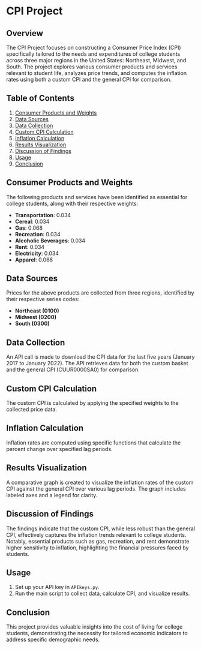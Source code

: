 # CPI Project

## Overview

The CPI Project focuses on constructing a Consumer Price Index (CPI) specifically tailored to the needs and expenditures of college students across three major regions in the United States: Northeast, Midwest, and South. The project explores various consumer products and services relevant to student life, analyzes price trends, and computes the inflation rates using both a custom CPI and the general CPI for comparison.

## Table of Contents

1. [Consumer Products and Weights](#consumer-products-and-weights)
2. [Data Sources](#data-sources)
3. [Data Collection](#data-collection)
4. [Custom CPI Calculation](#custom-cpi-calculation)
5. [Inflation Calculation](#inflation-calculation)
6. [Results Visualization](#results-visualization)
7. [Discussion of Findings](#discussion-of-findings)
8. [Usage](#usage)
9. [Conclusion](#conclusion)

## Consumer Products and Weights

The following products and services have been identified as essential for college students, along with their respective weights:

- **Transportation**: 0.034
- **Cereal**: 0.034
- **Gas**: 0.068
- **Recreation**: 0.034
- **Alcoholic Beverages**: 0.034
- **Rent**: 0.034
- **Electricity**: 0.034
- **Apparel**: 0.068

## Data Sources

Prices for the above products are collected from three regions, identified by their respective series codes:

- **Northeast (0100)**
- **Midwest (0200)**
- **South (0300)**

## Data Collection

An API call is made to download the CPI data for the last five years (January 2017 to January 2022). The API retrieves data for both the custom basket and the general CPI (CUUR0000SA0) for comparison.

## Custom CPI Calculation

The custom CPI is calculated by applying the specified weights to the collected price data.

## Inflation Calculation

Inflation rates are computed using specific functions that calculate the percent change over specified lag periods.

## Results Visualization

A comparative graph is created to visualize the inflation rates of the custom CPI against the general CPI over various lag periods. The graph includes labeled axes and a legend for clarity.

## Discussion of Findings

The findings indicate that the custom CPI, while less robust than the general CPI, effectively captures the inflation trends relevant to college students. Notably, essential products such as gas, recreation, and rent demonstrate higher sensitivity to inflation, highlighting the financial pressures faced by students.

## Usage

1. Set up your API key in `APIkeys.py`.
2. Run the main script to collect data, calculate CPI, and visualize results.

## Conclusion

This project provides valuable insights into the cost of living for college students, demonstrating the necessity for tailored economic indicators to address specific demographic needs.
